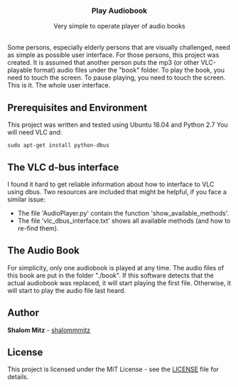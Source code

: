 <p align="center">
  <h3 align="center">Play Audiobook</h3>

  <p align="center">
    Very simple to operate player of audio books
  </p>
</p>
<br>
Some persons, especially elderly persons that are visually challenged, need as simple as possible user interface.
For those persons, this project was created.
It is assumed that another person puts the mp3 (or other VLC-playable format) audio files under the "book" folder.
To play the book, you need to touch the screen.
To pause playing, you need to touch the screen.
This is it. The whole user interface.


## Prerequisites and Environment
This project was written and tested using Ubuntu 18.04 and Python 2.7
You will need VLC and:

    sudo apt-get install python-dbus

## The VLC d-bus interface
I found it hard to get reliable information about how to interface to VLC using dbus.
Two resources are included that might be helpful, if you face a similar issue:

- The file 'AudioPlayer.py' contain the function 'show_available_methods'.
- The file 'vlc_dbus_interface.txt' shows all available methods (and how to re-find them).

## The Audio Book

For simplicity, only one audiobook is played at any time. The audio files of this book are put in the folder "./book".
If this software detects that the actual audiobook was replaced, it will start playing the first file. Otherwise, it will start to play the audio file last heard.

## Author

**Shalom Mitz** - [shalommmitz](https://github.com/shalommmitz)

## License

This project is licensed under the MIT License - see the [LICENSE](LICENSE ) file for details.

